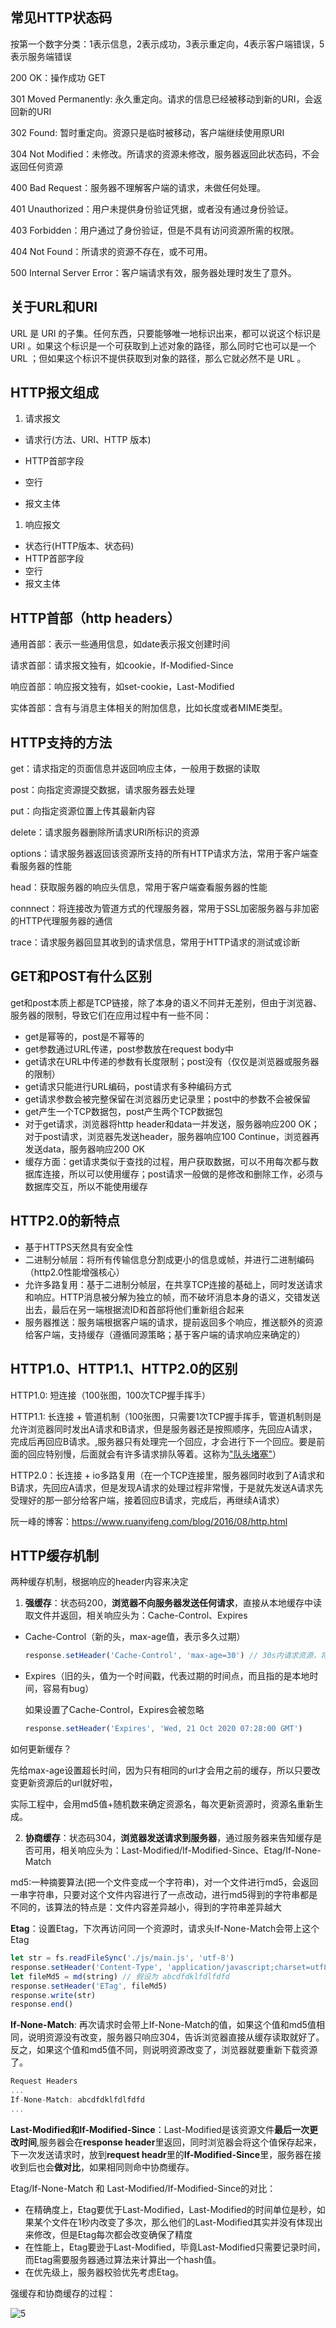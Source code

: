 ## 常见HTTP状态码



按第一个数字分类：1表示信息，2表示成功，3表示重定向，4表示客户端错误，5表示服务端错误



200 OK：操作成功 GET

301 Moved Permanently: 永久重定向。请求的信息已经被移动到新的URI，会返回新的URI

302 Found: 暂时重定向。资源只是临时被移动，客户端继续使用原URI

304 Not Modified：未修改。所请求的资源未修改，服务器返回此状态码，不会返回任何资源

400 Bad Request：服务器不理解客户端的请求，未做任何处理。

401 Unauthorized：用户未提供身份验证凭据，或者没有通过身份验证。

403 Forbidden：用户通过了身份验证，但是不具有访问资源所需的权限。

404 Not Found：所请求的资源不存在，或不可用。

500 Internal Server Error：客户端请求有效，服务器处理时发生了意外。



## 关于URL和URI



URL 是 URI 的子集。任何东西，只要能够唯一地标识出来，都可以说这个标识是 URI 。如果这个标识是一个可获取到上述对象的路径，那么同时它也可以是一个 URL ；但如果这个标识不提供获取到对象的路径，那么它就必然不是 URL 。



## HTTP报文组成



1. 请求报文

- 请求行(方法、URI、HTTP 版本)

- HTTP首部字段
- 空行
- 报文主体

1. 响应报文

- 状态行(HTTP版本、状态码)
- HTTP首部字段
- 空行
- 报文主体



## HTTP首部（http headers）



通用首部：表示一些通用信息，如date表示报文创建时间

请求首部：请求报文独有，如cookie，If-Modified-Since

响应首部：响应报文独有，如set-cookie，Last-Modified

实体首部：含有与消息主体相关的附加信息，比如长度或者MIME类型。



## HTTP支持的方法



get：请求指定的页面信息并返回响应主体，一般用于数据的读取

post：向指定资源提交数据，请求服务器去处理

put：向指定资源位置上传其最新内容

delete：请求服务器删除所请求URI所标识的资源

options：请求服务器返回该资源所支持的所有HTTP请求方法，常用于客户端查看服务器的性能

head：获取服务器的响应头信息，常用于客户端查看服务器的性能

connnect：将连接改为管道方式的代理服务器，常用于SSL加密服务器与非加密的HTTP代理服务器的通信

trace：请求服务器回显其收到的请求信息，常用于HTTP请求的测试或诊断



## GET和POST有什么区别



get和post本质上都是TCP链接，除了本身的语义不同并无差别，但由于浏览器、服务器的限制，导致它们在应用过程中有一些不同：



- get是幂等的，post是不幂等的
- get参数通过URL传递，post参数放在request body中
- get请求在URL中传递的参数有长度限制；post没有（仅仅是浏览器或服务器的限制）
- get请求只能进行URL编码，post请求有多种编码方式
- get请求参数会被完整保留在浏览器历史记录里；post中的参数不会被保留
- get产生一个TCP数据包，post产生两个TCP数据包
- 对于get请求，浏览器将http header和data一并发送，服务器响应200 OK；对于post请求，浏览器先发送header，服务器响应100 Continue，浏览器再发送data，服务器响应200 OK
- 缓存方面：get请求类似于查找的过程，用户获取数据，可以不用每次都与数据库连接，所以可以使用缓存；post请求一般做的是修改和删除工作，必须与数据库交互，所以不能使用缓存



## HTTP2.0的新特点



- 基于HTTPS天然具有安全性
- 二进制分帧层：将所有传输信息分割成更小的信息或帧，并进行二进制编码（http2.0性能增强核心）
- 允许多路复用：基于二进制分帧层，在共享TCP连接的基础上，同时发送请求和响应。HTTP消息被分解为独立的帧，而不破坏消息本身的语义，交错发送出去，最后在另一端根据流ID和首部将他们重新组合起来
- 服务器推送：服务端根据客户端的请求，提前返回多个响应，推送额外的资源给客户端，支持缓存（遵循同源策略；基于客户端的请求响应来确定的）



## HTTP1.0、HTTP1.1、HTTP2.0的区别



HTTP1.0: 短连接（100张图，100次TCP握手挥手）

HTTP1.1: 长连接 + 管道机制（100张图，只需要1次TCP握手挥手，管道机制则是允许浏览器同时发出A请求和B请求，但是服务器还是按照顺序，先回应A请求，完成后再回应B请求。,服务器只有处理完一个回应，才会进行下一个回应。要是前面的回应特别慢，后面就会有许多请求排队等着。这称为["队头堵塞"](https://zh.wikipedia.org/wiki/队头阻塞)）

HTTP2.0：长连接 + io多路复用（在一个TCP连接里，服务器同时收到了A请求和B请求，先回应A请求，但是发现A请求的处理过程非常慢，于是就先发送A请求先受理好的那一部分给客户端，接着回应B请求，完成后，再继续A请求）



阮一峰的博客：https://www.ruanyifeng.com/blog/2016/08/http.html



## HTTP缓存机制



两种缓存机制，根据响应的header内容来决定



1. **强缓存**：状态码200，**浏览器不向服务器发送任何请求**，直接从本地缓存中读取文件并返回，相关响应头为：Cache-Control、Expires



- Cache-Control（新的头，max-age值，表示多久过期）

  ```js
  response.setHeader('Cache-Control', 'max-age=30') // 30s内请求资源，将直接从缓存中读取，不发请求
  ```

  

- Expires（旧的头，值为一个时间戳，代表过期的时间点，而且指的是本地时间，容易有bug）

  如果设置了Cache-Control，Expires会被忽略

  ```js
  response.setHeader('Expires', 'Wed, 21 Oct 2020 07:28:00 GMT')
  ```

  

如何更新缓存？

先给max-age设置超长时间，因为只有相同的url才会用之前的缓存，所以只要改变更新资源后的url就好啦，

实际工程中，会用md5值+随机数来确定资源名，每次更新资源时，资源名重新生成。



2. **协商缓存**：状态码304，**浏览器发送请求到服务器**，通过服务器来告知缓存是否可用，相关响应头为：Last-Modified/If-Modified-Since、Etag/If-None-Match



md5:一种摘要算法(把一个文件变成一个字符串)，对一个文件进行md5，会返回一串字符串，只要对这个文件内容进行了一点改动，进行md5得到的字符串都是不同的，该算法的特点是：文件内容差异越小，得到的字符串差异越大



**Etag**：设置Etag，下次再访问同一个资源时，请求头If-None-Match会带上这个Etag



```js
let str = fs.readFileSync('./js/main.js', 'utf-8')
response.setHeader('Content-Type', 'application/javascript;charset=utf8')
let fileMd5 = md(string) // 假设为 abcdfdklfdlfdfd
response.setHeader('ETag', fileMd5)
response.write(str)
response.end()
```



**If-None-Match**: 再次请求时会带上If-None-Match的值，如果这个值和md5值相同，说明资源没有改变，服务器只响应304，告诉浏览器直接从缓存读取就好了。反之，如果这个值和md5值不同，则说明资源改变了，浏览器就要重新下载资源了。



```js
Request Headers
...
If-None-Match: abcdfdklfdlfdfd
...
```



**Last-Modified和If-Modified-Since**：Last-Modified是该资源文件**最后一次更改时间**,服务器会在**response header**里返回，同时浏览器会将这个值保存起来，下一次发送请求时，放到**request headr**里的**If-Modified-Since**里，服务器在接收到后也会**做对比**，如果相同则命中协商缓存。



Etag/If-None-Match 和 Last-Modified/If-Modified-Since的对比：



- 在精确度上，Etag要优于Last-Modified，Last-Modified的时间单位是秒，如果某个文件在1秒内改变了多次，那么他们的Last-Modified其实并没有体现出来修改，但是Etag每次都会改变确保了精度
- 在性能上，Etag要逊于Last-Modified，毕竟Last-Modified只需要记录时间，而Etag需要服务器通过算法来计算出一个hash值。
- 在优先级上，服务器校验优先考虑Etag。



强缓存和协商缓存的过程：



![5](../images/http缓存.jpg)
